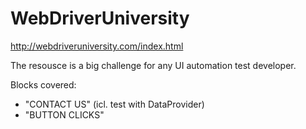 # WebDriverUniversity
http://webdriveruniversity.com/index.html

The resousce is a big challenge for any UI automation test developer. 

Blocks covered:
- "CONTACT US" (icl. test with DataProvider)
- "BUTTON CLICKS"

